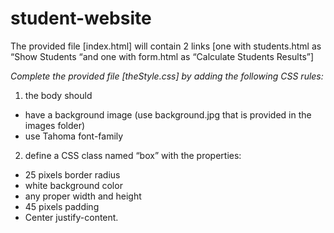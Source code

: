 # student-website

The provided file [index.html] will contain 2 links [one with students.html as “Show Students “and one with form.html as “Calculate Students Results”] 

*Complete the provided file [theStyle.css] by adding the following CSS rules:*

1.	the body should 
-	have a background image (use background.jpg that is provided in the images folder)
-	use Tahoma font-family
2.	define a CSS class named “box” with the properties:
-	25 pixels border radius
-	white background color
-	any proper width and height
-	45 pixels padding
-	Center justify-content.
